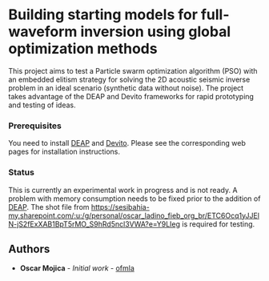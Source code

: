 # Building starting models for full-waveform inversion using global optimization methods

This project aims to test a Particle swarm optimization algorithm (PSO) with an embedded elitism strategy for solving the 2D acoustic seismic inverse problem in an ideal scenario (synthetic data without noise). The project takes advantage of the DEAP and Devito frameworks for rapid prototyping and testing of ideas.

### Prerequisites

You need to install [DEAP](https://github.com/DEAP/deap) and [Devito](https://github.com/opesci/devito). Please see the corresponding web pages for installation instructions.

### Status

This is currently an experimental work in progress and is not ready. A problem with memory consumption needs to be fixed prior 
to the addition of [DEAP](https://github.com/DEAP/deap). The shot file from https://sesibahia-my.sharepoint.com/:u:/g/personal/oscar_ladino_fieb_org_br/ETC6Ocq1yJJElN-jS2fExXAB1BpT5rMO_S9hRd5ncl3VWA?e=Y9LIeg is required for testing.

## Authors

* **Oscar Mojica** - *Initial work* - [ofmla](https://github.com/ofmla)
